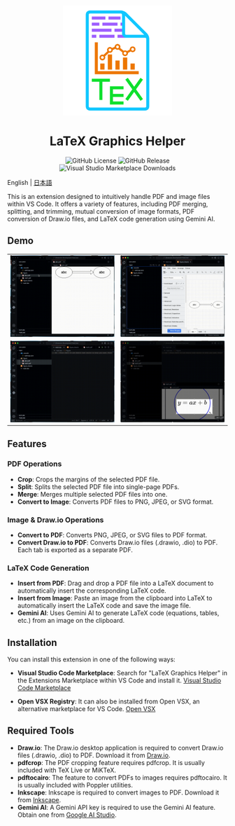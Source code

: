 <div align="center">
  <img alt="Project Icon" src="./assets/icon.svg" width=250>
  <h1>LaTeX Graphics Helper</h1>
  <img alt="GitHub License" src="https://img.shields.io/github/license/naatin777/LaTeX-Graphics-Helper">
  <img alt="GitHub Release" src="https://img.shields.io/github/v/release/naatin777/LaTeX-Graphics-Helper">
  <img alt="Visual Studio Marketplace Downloads" src="https://img.shields.io/visual-studio-marketplace/d/naatin777.latex-graphics-helper">
  <!-- <img alt="Open VSX Downloads" src="https://img.shields.io/open-vsx/dt/naatin777/LaTeX-Graphics-Helper"> -->
</div>

English | [日本語](README.ja.md)

This is an extension designed to intuitively handle PDF and image files within VS Code.
It offers a variety of features, including PDF merging, splitting, and trimming, mutual conversion of image formats, PDF conversion of Draw.io files, and LaTeX code generation using Gemini AI.

## Demo

<table>
  <tr>
    <td><img src="./assets/1.gif"></td>
    <td><img src="./assets/2.gif"></td>
  </tr>
  <tr>
    <td><img src="./assets/3.gif"></td>
    <td><img src="./assets/4.gif"></td>
  </tr>
</table>

## Features

### PDF Operations
*   **Crop**: Crops the margins of the selected PDF file.
*   **Split**: Splits the selected PDF file into single-page PDFs.
*   **Merge**: Merges multiple selected PDF files into one.
*   **Convert to Image**: Converts PDF files to PNG, JPEG, or SVG format.

### Image & Draw.io Operations
*   **Convert to PDF**: Converts PNG, JPEG, or SVG files to PDF format.
*   **Convert Draw.io to PDF**: Converts Draw.io files (.drawio, .dio) to PDF. Each tab is exported as a separate PDF.

### LaTeX Code Generation
*   **Insert from PDF**: Drag and drop a PDF file into a LaTeX document to automatically insert the corresponding LaTeX code.
*   **Insert from Image**: Paste an image from the clipboard into LaTeX to automatically insert the LaTeX code and save the image file.
*   **Gemini AI**: Uses Gemini AI to generate LaTeX code (equations, tables, etc.) from an image on the clipboard.

## Installation

You can install this extension in one of the following ways:

*   **Visual Studio Code Marketplace**:
    Search for "LaTeX Graphics Helper" in the Extensions Marketplace within VS Code and install it.
    [Visual Studio Code Marketplace](https://marketplace.visualstudio.com/items?itemName=naatin777.latex-graphics-helper)

*   **Open VSX Registry**:
    It can also be installed from Open VSX, an alternative marketplace for VS Code.
    [Open VSX](https://open-vsx.org/extension/naatin777/latex-graphics-helper)

## Required Tools

*   **Draw.io**: The Draw.io desktop application is required to convert Draw.io files (.drawio, .dio) to PDF. Download it from [Draw.io](https://github.com/jgraph/drawio-desktop/releases).
*   **pdfcrop**: The PDF cropping feature requires pdfcrop. It is usually included with TeX Live or MiKTeX.
*   **pdftocairo**: The feature to convert PDFs to images requires pdftocairo. It is usually included with Poppler utilities.
*   **Inkscape**: Inkscape is required to convert images to PDF. Download it from [Inkscape](https://inkscape.org/release).
*   **Gemini AI**: A Gemini API key is required to use the Gemini AI feature. Obtain one from [Google AI Studio](https://aistudio.google.com/app/apikey).
